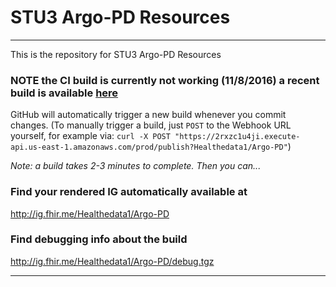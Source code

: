 
#  STU3 Argo-PD Resources

-----
This is the repository for STU3 Argo-PD Resources

### NOTE the CI build is currently not working (11/8/2016) a recent build is available [here](http://healthedatainc.com/go-ftp/Argo-PD/)


GitHub will automatically trigger a new build whenever you commit changes.
(To manually trigger a build, just `POST` to the Webhook URL yourself, for example via:
`curl -X POST "https://2rxzc1u4ji.execute-api.us-east-1.amazonaws.com/prod/publish?Healthedata1/Argo-PD"`)

*Note: a build takes 2-3 minutes to complete. Then you can...*

### Find your rendered IG automatically available at

http://ig.fhir.me/Healthedata1/Argo-PD

### Find debugging info about the build

http://ig.fhir.me/Healthedata1/Argo-PD/debug.tgz

------

